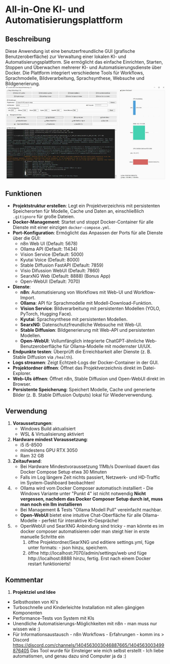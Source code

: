 # All-in-One KI- und Automatisierungsplattform
## Beschreibung
Diese Anwendung ist eine benutzerfreundliche GUI (grafische Benutzeroberfläche) zur Verwaltung einer lokalen KI- und Automatisierungsplattform. Sie ermöglicht das einfache Einrichten, Starten, Stoppen und Überwachen mehrerer KI- und Automatisierungsdienste über Docker. Die Plattform integriert verschiedene Tools für Workflows, Sprachmodelle, Bildverarbeitung, Sprachsynthese, Websuche und Bildgenerierung.
![GUI Screenshot](Local-KI-All-in-One-SetupV3.jpg)
## Funktionen
- **Projektstruktur erstellen**: Legt ein Projektverzeichnis mit persistenten Speicherorten für Modelle, Cache und Daten an, einschließlich `.gitignore` für große Dateien.
- **Docker-Management**: Startet und stoppt Docker-Container für alle Dienste mit einer einzigen `docker-compose.yml`.
- **Port-Konfiguration**: Ermöglicht das Anpassen der Ports für alle Dienste über die GUI:
  - n8n Web UI (Default: 5678)
  - Ollama API (Default: 11434)
  - Vision Service (Default: 5000)
  - Kyutai Voice (Default: 8000)
  - Stable Diffusion FastAPI (Default: 7859)
  - Visio Difussion WebUI (Default: 7860)
  - SearxNG Web (Default: 8888) (Bonus App)
  - Open-WebUI (Default: 7070)
- **Dienste**:
  - **n8n**: Automatisierung von Workflows mit Web-UI und Workflow-Import.
  - **Ollama**: API für Sprachmodelle mit Modell-Download-Funktion.
  - **Vision Service**: Bildverarbeitung mit persistenten Modellen (YOLO, PyTorch, Hugging Face).
  - **Kyutai**: Sprachsynthese mit persistenten Modellen.
  - **SearxNG**: Datenschutzfreundliche Websuche mit Web-UI.
  - **Stable Diffusion**: Bildgenerierung mit Web-API und persistenten Modellen.
  - **Open-WebUI**: Vollumfänglich integrierte ChatGPT-ähnliche Web-Benutzeroberfläche für Ollama-Modelle mit modernster UI/UX.
- **Endpunkte testen**: Überprüft die Erreichbarkeit aller Dienste (z. B. Stable Diffusion via `/health`).
- **Logs streamen**: Zeigt Echtzeit-Logs der Docker-Container in der GUI.
- **Projektordner öffnen**: Öffnet das Projektverzeichnis direkt im Datei-Explorer.
- **Web-UIs öffnen**: Öffnet n8n, Stable Diffusion und Open-WebUI direkt im Browser.
- **Persistente Speicherung**: Speichert Modelle, Cache und generierte Bilder (z. B. Stable Diffusion Outputs) lokal für Wiederverwendung.
## Verwendung ##
1. **Voraussetzungen**:
   - Windows Build aktualisiert
   - WSL & Virtualisierung aktiviert
2. **Hardware mindest Voraussetzung**:
   - i5 i5-8500
   - mindestens GPU RTX 3050
   - Ram 32 GB
3. **Zeitaufwand**:
   - Bei Hardware Mindestvoraussetzung 11Mb/s Download dauert das Docker Compose Setup etwa 30 Minuten
   - Falls im Log längere Zeit nichts passiert, Netzwerk- und HD-Traffic im System-Dashboard beobachten!
4. - Ollama wird vom Docker Composer automatisch installiert - Die Windows Variante unter "Punkt 4" ist nicht notwendig
**Nicht vergessen, nachdem das Docker Composer Setup durch ist, muss man noch ein llm installieren**
   - Bei Management & Tests "Ollama Modell Pull" vereinfacht machbar.
   - **Open-WebUI** bietet eine intuitive Chat-Oberfläche für alle Ollama-Modelle - perfekt für interaktive KI-Gespräche!
5. - OpenWebUI und SearXNG Anbindung sind tricky - man könnte es im docker composer automatisieren oder man steigt hier in erste manuelle Schritte ein
     1. öffne Projektordner/SearXNG und editiere settings.yml, füge unter formats: - json hinzu, speichern.
     2. öffne http://localhost:7070/admin/settings/web und füge http://localhost:8888 hinzu, fertig. Erst nach einem Docker restart funktionierts!

## Kommentar ##
1.  **Projektziel und Idee**
   - Selbsthosten von KI's
   - Turboschnelle und Kinderleichte Installation mit allen gängigen Komponenten
   - Performance-Tests von System mit KIs
   - Unendliche Automatisierungs-Möglichkeiten mit n8n - man muss nur wissen wie :)
   - Für Informationsaustausch - n8n Workflows - Erfahrungen - komm ins > Discord https://discord.com/channels/1404563003046887665/1404563003499876405
Das Tool wurde für Einsteiger wie mich selbst erstellt - Ich liebe automatismen, und genau dazu sind Computer ja da :)
